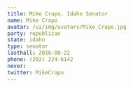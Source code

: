 ```yaml
---
title: Mike Crapo, Idaho Senator
name: Mike Crapo
avatar: /ui/img/avatars/Mike_Crapo.jpg
party: republican
state: idaho
type: senator
lasthall: 2016-08-22
phone: (202) 224-6142
never: 
twitter: MikeCrapo
---
```

